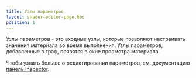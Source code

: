 ```yaml
---
title: Узлы параметров
layout: shader-editor-page.hbs
position: 1
---
```


Узлы параметров - это входные узлы, которые позволяют настраивать значения материала во время выполнения. Узлы параметров, добавленные в граф, появятся в окне просмотра материала.

Чтобы узнать больше о редактировании параметров, см. документацию [панель Inspector][1].

[1]: /shader-editor/window-layout/inspector-pane